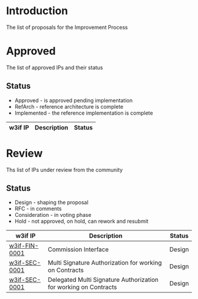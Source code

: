 # Introduction
The list of proposals for the Improvement Process

# Approved
The list of approved IPs and their status

## Status
- Approved - is approved pending implementation
- RefArch - reference architecture is complete
- Implemented - the reference implementation is complete


| w3if IP | Description | Status |
| ------- | ----------- | ------ |


# Review
Ths list of IPs under review from the community

## Status
- Design - shaping the proposal
- RFC - in comments
- Consideration - in voting phase
- Hold - not approved, on hold, can rework and resubmit

| w3if IP | Description | Status |
| ------- | ----------- | ------ |
| [w3if-FIN-0001](./FIN/w3if-FIN-0001.md) | Commission Interface | Design |
| [w3if-SEC-0001](./SEC/w3if-SEC-0001.md) | Multi Signature Authorization for working on Contracts | Design |
| [w3if-SEC-0001](./SEC/w3if-SEC-0002.md) | Delegated Multi Signature Authorization for working on Contracts | Design |
